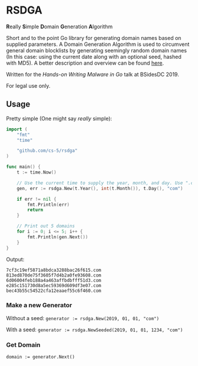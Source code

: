 # RSDGA

**R**eally **S**imple **D**omain **G**eneration **A**lgorithm

Short and to the point Go library for generating domain names based on supplied parameters. A Domain Generation Algorithm is used to circumvent general domain blocklists by generating seemingly random domain names (In this case: using the current date along with an optional seed, hashed with MD5). A better description and overview can be found [here](https://blog.malwarebytes.com/security-world/2016/12/explained-domain-generating-algorithm/).

Written for the _Hands-on Writing Malware in Go_ talk at BSidesDC 2019.

For legal use only.

## Usage

Pretty simple (One might say _really_ simple):

```go
import (
	"fmt"
	"time"

	"github.com/cs-5/rsdga"
)

func main() {
	t := time.Now()

	// Use the current time to supply the year, month, and day. Use ".com" as the TLD
	gen, err := rsdga.New(t.Year(), int(t.Month()), t.Day(), "com")

	if err != nil {
		fmt.Println(err)
		return
	}

	// Print out 5 domains
	for i := 0; i <= 5; i++ {
		fmt.Println(gen.Next())
	}
}
```

Output:

```
7cf3c19ef5871a8bdca3288bac26f615.com
813ed870de75f3605f7d4b2a0fe93608.com
6d06004feb188a4a463affbdbfff51d3.com
e285c151730d8a5ec59369d609df3e07.com
bec43b55c54522cfa12eaaef55c6f460.com
```

### Make a new Generator

Without a seed:
`generator := rsdga.New(2019, 01, 01, "com")`

With a seed:
`generator := rsdga.NewSeeded(2019, 01, 01, 1234, "com")`

### Get Domain

`domain := generator.Next()`
